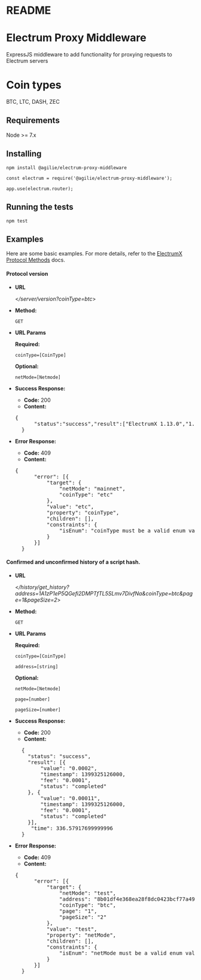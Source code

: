 # README

# Electrum Proxy Middleware

ExpressJS middleware to add functionality for proxying requests to Electrum servers

# Coin types

BTC, LTC, DASH, ZEC

## Requirements

Node >= 7.x

## Installing

```
npm install @agilie/electrum-proxy-middleware
```

```
const electrum = require('@agilie/electrum-proxy-middleware');

app.use(electrum.router);
```

## Running the tests

```
npm test
```

## Examples
 Here are some basic examples. For more details, refer to the 
 [ElectrumX Protocol Methods](https://electrumx.readthedocs.io/en/latest/protocol-methods.html) docs.

#### Protocol version
  
* **URL**

  <_/server/version?coinType=btc_>

* **Method:**

  `GET`
  
*  **URL Params**


   **Required:**
 
   `coinType=[CoinType]`

   **Optional:**
 
   `netMode=[Netmode]`

* **Success Response:**
  
  * **Code:** 200 <br />
  *  **Content:** 
    <pre>{
        "status":"success","result":["ElectrumX 1.13.0","1.4"]
    }</pre>
 
* **Error Response:**

  * **Code:** 409 <br />
  *  **Content:** 
    <pre>{
        "error": [{
            "target": {
                "netMode": "mainnet",
                "coinType": "etc"
            },
            "value": "etc",
            "property": "coinType",
            "children": [],
            "constraints": {
                "isEnum": "coinType must be a valid enum value"
            }
        }]
    }</pre>

#### Confirmed and unconfirmed history of a script hash.

* **URL**

  <_/history/get_history?address=1A1zP1eP5QGefi2DMPTfTL5SLmv7DivfNa&coinType=btc&page=1&pageSize=2_>

* **Method:**

  `GET`
  
*  **URL Params**


   **Required:**
 
   `coinType=[CoinType]`
   
   `address=[string]`

   **Optional:**
 
   `netMode=[Netmode]`
   
   `page=[number]`
   
   `pageSize=[number]`

* **Success Response:**
  
  * **Code:** 200 <br />
  *  **Content:** 
    <pre>
    {
      "status": "success",
      "result": [{
          "value": "0.0002",
          "timestamp": 1399325126000,
          "fee": "0.0001",
          "status": "completed"
      }, {
          "value": "0.00011",
          "timestamp": 1399325126000,
          "fee": "0.0001",
          "status": "completed"
      }],
       "time": 336.57917699999996
    }</pre>
 
* **Error Response:**

  * **Code:** 409 <br />
  *  **Content:** 
    <pre>{
        "error": [{
            "target": {
                "netMode": "test",
                "address": "8b01df4e368ea28f8dc0423bcf77a4923e3a12d307c875e47a0cfbf90b5c39161",
                "coinType": "btc",
                "page": "1",
                "pageSize": "2"
            },
            "value": "test",
            "property": "netMode",
            "children": [],
            "constraints": {
                "isEnum": "netMode must be a valid enum value"
            }
        }]
    }</pre>

